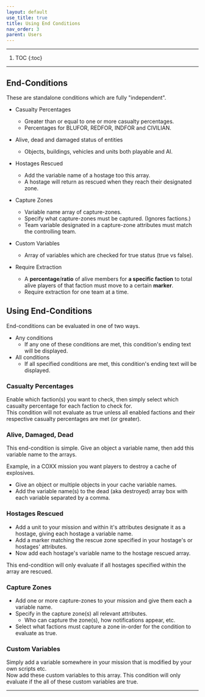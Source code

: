 ```yaml
---
layout: default
use_title: true
title: Using End Conditions
nav_order: 3
parent: Users
---
```


---

1. TOC
{:toc}

---

## End-Conditions

These are standalone conditions which are fully "independent".

- Casualty Percentages
  * Greater than or equal to one or more casualty percentages.
  * Percentages for BLUFOR, REDFOR, INDFOR and CIVILIAN.
- Alive, dead and damaged status of entities
  * Objects, buildings, vehicles and units both playable and AI. 
- Hostages Rescued
  * Add the variable name of a hostage too this array.
  * A hostage will return as rescued when they reach their designated zone.
- Capture Zones
  * Variable name array of capture-zones.
  * Specify what capture-zones must be captured. (Ignores factions.)
  * Team variable designated in a capture-zone attributes must match the controlling team. 
- Custom Variables
  * Array of variables which are checked for true status (true vs false).

- Require Extraction
  * A **percentage**/**ratio** of alive members for **a specific faction** to total alive players of that faction must move to a certain **marker**.
  * Require extraction for one team at a time.

## Using End-Conditions

End-conditions can be evaluated in one of two ways.

* Any conditions
  - If any one of these conditions are met, this condition's ending text will be displayed.
* All conditions
  - If all specified conditions are met, this condition's ending text will be displayed.


### Casualty Percentages

Enable which faction(s) you want to check, then simply select which casualty percentage for each faction to check for.  
This condition will not evaluate as true unless all enabled factions and their respective casualty percentages are met (or greater).

### Alive, Damaged, Dead

This end-condition is simple. Give an object a variable name, then add this variable name to the arrays.  

Example, in a COXX mission you want players to destroy a cache of explosives.
* Give an object or multiple objects in your cache variable names.
* Add the variable name(s) to the dead (aka destroyed) array box with each variable separated by a comma.

### Hostages Rescued

* Add a unit to your mission and within it's attributes designate it as a hostage, giving each hostage a variable name.
* Add a marker matching the rescue zone specified in your hostage's or hostages' attributes.
* Now add each hostage's variable name to the hostage rescued array.

This end-condition will only evaluate if all hostages specified within the array are rescued.

### Capture Zones

* Add one or more capture-zones to your mission and give them each a variable name.
* Specify in the capture zone(s) all relevant attributes.
  - Who can capture the zone(s), how notifications appear, etc.
* Select what factions must capture a zone in-order for the condition to evaluate as true.

### Custom Variables

Simply add a variable somewhere in your mission that is modified by your own scripts etc.  
Now add these custom variables to this array.
This condition will only evaluate if the all of these custom variables are true.


---
